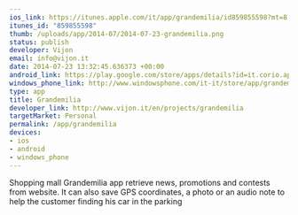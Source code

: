 ```yaml
--- 
ios_link: https://itunes.apple.com/it/app/grandemilia/id859855598?mt=8
itunes_id: "859855598"
thumb: /uploads/app/2014-07/2014-07-23-grandemilia.png
status: publish
developer: Vijon
email: info@vijon.it
date: 2014-07-23 13:32:45.636373 +00:00
android_link: https://play.google.com/store/apps/details?id=it.corio.app.modena&hl=it
windows_phone_link: http://www.windowsphone.com/it-it/store/app/grandemilia/828dd4c3-c636-4e2b-ba85-e6738b271a0b
type: app
title: Grandemilia
developer_link: http://www.vijon.it/en/projects/grandemilia
targetMarket: Personal
permalink: /app/grandemilia
devices: 
- ios
- android
- windows_phone
---
```


Shopping mall Grandemilia app retrieve news, promotions and contests from website. It can also save GPS coordinates, a photo or an audio note to help the customer finding his car in the parking
